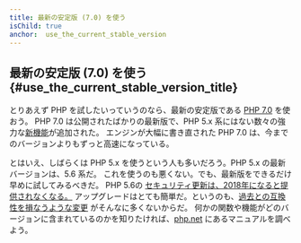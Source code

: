 ```yaml
---
title: 最新の安定版 (7.0) を使う
isChild: true
anchor:  use_the_current_stable_version
---
```


## 最新の安定版 (7.0) を使う {#use_the_current_stable_version_title}

とりあえず PHP を試したいっていうのなら、最新の安定版である [PHP 7.0][php-release] を使おう。
PHP 7.0 は公開されたばかりの最新版で、PHP 5.x 系にはない数々の強力な[新機能](#language_highlights)が追加された。
エンジンが大幅に書き直された PHP 7.0 は、今までのバージョンよりもずっと高速になっている。

とはいえ、しばらくは PHP 5.x を使うという人も多いだろう。PHP 5.x の最新バージョンは、5.6 系だ。
これを使うのも悪くない。でも、最新版をできるだけ早めに試してみるべきだ。
PHP 5.6の [セキュリティ更新は、2018年になると提供されなくなる。](http://php.net/supported-versions.php)
アップグレードはとても簡単だ。というのも、[過去との互換性を損なうような変更][php70-bc] がそんなに多くないからだ。
何かの関数や機能がどのバージョンに含まれているのかを知りたければ、[php.net][php-docs] にあるマニュアルを調べよう。

[php-release]: http://php.net/downloads.php
[php-docs]: http://php.net/manual/
[php70-bc]: http://php.net/manual/migration70.incompatible.php
